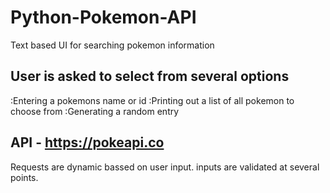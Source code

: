 # Python-Pokemon-API
Text based UI for searching pokemon information

## User is asked to select from several options
  :Entering a pokemons name or id
  :Printing out a list of all pokemon to choose from
  :Generating a random entry
 
 ## API - https://pokeapi.co
 Requests are dynamic bassed on user input.
 inputs are validated at several points.
